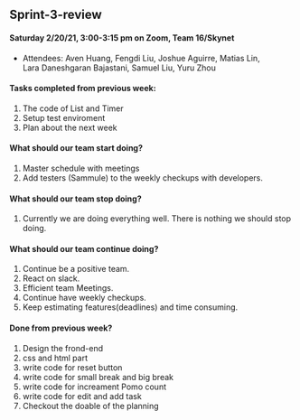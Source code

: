 ## Sprint-3-review

#### Saturday 2/20/21, 3:00-3:15 pm on Zoom, Team 16/Skynet     
  - Attendees: Aven Huang, Fengdi Liu, Joshue Aguirre, Matias Lin,    
    Lara Daneshgaran Bajastani, Samuel Liu, Yuru Zhou

#### Tasks completed from previous week: 
   1. The code of List and Timer
   2. Setup test enviroment 
   3. Plan about the next week
  
#### What should our team start doing?
   1. Master schedule with meetings
   2. Add testers (Sammule) to the weekly checkups with developers.

#### What should our team stop doing?
   1. Currently we are doing everything well. There is nothing we should stop doing.

#### What should our team continue doing?
   1. Continue be a positive team.  
   2. React on slack.
   3. Efficient team Meetings. 
   4. Continue have weekly checkups.
   5. Keep estimating features(deadlines) and time consuming. 

#### Done from previous week?
   1. Design the frond-end 
   2. css and html part
   3. write code for reset button
   4. write code for small break and big break
   5. write code for increament Pomo count
   6. write code for edit and add task
   8. Checkout the doable of the planning

